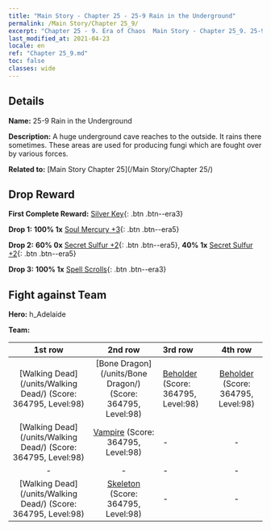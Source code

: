```yaml
---
title: "Main Story - Chapter 25 - 25-9 Rain in the Underground"
permalink: /Main Story/Chapter 25_9/
excerpt: "Chapter 25 - 9. Era of Chaos  Main Story - Chapter 25_9. 25-9 Rain in the Underground"
last_modified_at: 2021-04-23
locale: en
ref: "Chapter 25_9.md"
toc: false
classes: wide
---
```


## Details

 **Name:** 25-9 Rain in the Underground

 **Description:** A huge underground cave reaches to the outside. It rains there sometimes. These areas are used for producing fungi which are fought over by various forces. 

 **Related to:** [Main Story Chapter 25](/Main Story/Chapter 25/)

## Drop Reward

 **First Complete Reward:** [Silver Key](/Items/con_693/){: .btn .btn--era3}

 **Drop 1:** **100% 1x** [Soul Mercury +3](/Items/mat_84/){: .btn .btn--era5}

 **Drop 2:** **60% 0x** [Secret Sulfur +2](/Items/mat_78/){: .btn .btn--era5}, **40% 1x** [Secret Sulfur +2](/Items/mat_78/){: .btn .btn--era5}

 **Drop 3:** **100% 1x** [Spell Scrolls](/Items/con_694/){: .btn .btn--era3}


## Fight against Team
 **Hero:** h_Adelaide

 **Team:**


  | 1st row | 2nd row | 3rd row | 4th row |
  |:----:|:----:|:----|:----:|
  | [Walking Dead](/units/Walking Dead/) (Score: 364795, Level:98)  | [Bone Dragon](/units/Bone Dragon/) (Score: 364795, Level:98)  | [Beholder](/units/Beholder/) (Score: 364795, Level:98)  | [Beholder](/units/Beholder/) (Score: 364795, Level:98)  |
  | [Walking Dead](/units/Walking Dead/) (Score: 364795, Level:98)  | [Vampire](/units/Vampire/) (Score: 364795, Level:98)  | - | - |
  | - | - | - | - |
  | [Walking Dead](/units/Walking Dead/) (Score: 364795, Level:98)  | [Skeleton](/units/Skeleton/) (Score: 364795, Level:98)  | - | - |



